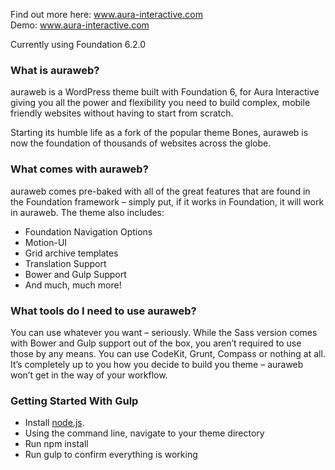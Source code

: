 Find out more here: www.aura-interactive.com  
Demo: www.aura-interactive.com

Currently using Foundation 6.2.0

### What is auraweb?
auraweb is a WordPress theme built with Foundation 6, for Aura Interactive giving you all the power and flexibility you need to build complex, mobile friendly websites without having to start from scratch.

Starting its humble life as a fork of the popular theme Bones, auraweb is now the foundation of thousands of websites across the globe.

### What comes with auraweb?
auraweb comes pre-baked with all of the great features that are found in the Foundation framework – simply put, if it works in Foundation, it will work in auraweb. The theme also includes:

- Foundation Navigation Options
- Motion-UI
- Grid archive templates
- Translation Support
- Bower and Gulp Support
- And much, much more!

### What tools do I need to use auraweb?
You can use whatever you want – seriously. While the Sass version comes with Bower and Gulp support out of the box, you aren’t required to use those by any means. You can use CodeKit, Grunt, Compass or nothing at all. It’s completely up to you how you decide to build you theme – auraweb won’t get in the way of your workflow.

### Getting Started With Gulp
- Install [node.js](https://nodejs.org).
- Using the command line, navigate to your theme directory
- Run npm install
- Run gulp to confirm everything is working
